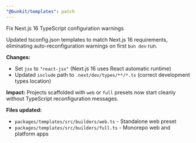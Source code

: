 ```yaml
---
"@bunkit/templates": patch
---
```


Fix Next.js 16 TypeScript configuration warnings

Updated tsconfig.json templates to match Next.js 16 requirements, eliminating auto-reconfiguration warnings on first `bun dev` run.

**Changes:**
- Set `jsx` to `"react-jsx"` (Next.js 16 uses React automatic runtime)
- Updated `include` path to `.next/dev/types/**/*.ts` (correct development types location)

**Impact:**
Projects scaffolded with `web` or `full` presets now start cleanly without TypeScript reconfiguration messages.

**Files updated:**
- `packages/templates/src/builders/web.ts` - Standalone web preset
- `packages/templates/src/builders/full.ts` - Monorepo web and platform apps

